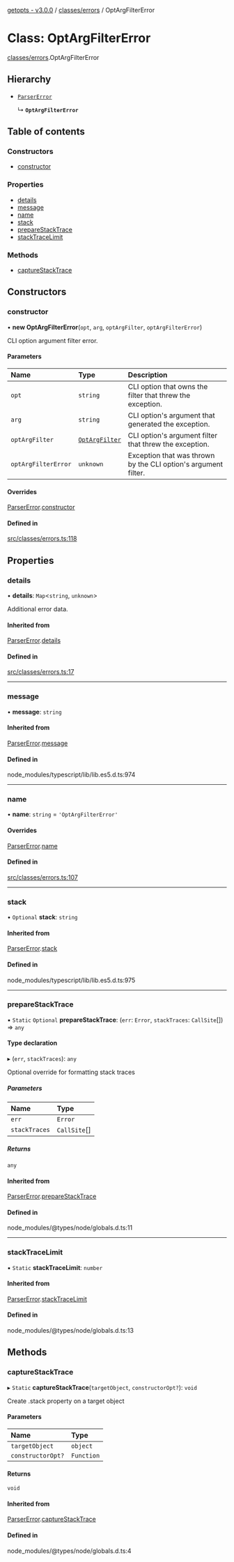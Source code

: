 [getopts - v3.0.0](../README.md) / [classes/errors](../modules/classes_errors.md) / OptArgFilterError

# Class: OptArgFilterError

[classes/errors](../modules/classes_errors.md).OptArgFilterError

## Hierarchy

- [`ParserError`](classes_errors.ParserError.md)

  ↳ **`OptArgFilterError`**

## Table of contents

### Constructors

- [constructor](classes_errors.OptArgFilterError.md#constructor)

### Properties

- [details](classes_errors.OptArgFilterError.md#details)
- [message](classes_errors.OptArgFilterError.md#message)
- [name](classes_errors.OptArgFilterError.md#name)
- [stack](classes_errors.OptArgFilterError.md#stack)
- [prepareStackTrace](classes_errors.OptArgFilterError.md#preparestacktrace)
- [stackTraceLimit](classes_errors.OptArgFilterError.md#stacktracelimit)

### Methods

- [captureStackTrace](classes_errors.OptArgFilterError.md#capturestacktrace)

## Constructors

### constructor

• **new OptArgFilterError**(`opt`, `arg`, `optArgFilter`, `optArgFilterError`)

CLI option argument filter error.

#### Parameters

| Name                | Type                                                              | Description                                                    |
| :------------------ | :---------------------------------------------------------------- | :------------------------------------------------------------- |
| `opt`               | `string`                                                          | CLI option that owns the filter that threw the exception.      |
| `arg`               | `string`                                                          | CLI option's argument that generated the exception.            |
| `optArgFilter`      | [`OptArgFilter`](../interfaces/interfaces_schema.OptArgFilter.md) | CLI option's argument filter that threw the exception.         |
| `optArgFilterError` | `unknown`                                                         | Exception that was thrown by the CLI option's argument filter. |

#### Overrides

[ParserError](classes_errors.ParserError.md).[constructor](classes_errors.ParserError.md#constructor)

#### Defined in

[src/classes/errors.ts:118](https://github.com/prasadrajandran/node-getopts/blob/43d0c83/src/classes/errors.ts#L118)

## Properties

### details

• **details**: `Map`<`string`, `unknown`\>

Additional error data.

#### Inherited from

[ParserError](classes_errors.ParserError.md).[details](classes_errors.ParserError.md#details)

#### Defined in

[src/classes/errors.ts:17](https://github.com/prasadrajandran/node-getopts/blob/43d0c83/src/classes/errors.ts#L17)

---

### message

• **message**: `string`

#### Inherited from

[ParserError](classes_errors.ParserError.md).[message](classes_errors.ParserError.md#message)

#### Defined in

node_modules/typescript/lib/lib.es5.d.ts:974

---

### name

• **name**: `string` = `'OptArgFilterError'`

#### Overrides

[ParserError](classes_errors.ParserError.md).[name](classes_errors.ParserError.md#name)

#### Defined in

[src/classes/errors.ts:107](https://github.com/prasadrajandran/node-getopts/blob/43d0c83/src/classes/errors.ts#L107)

---

### stack

• `Optional` **stack**: `string`

#### Inherited from

[ParserError](classes_errors.ParserError.md).[stack](classes_errors.ParserError.md#stack)

#### Defined in

node_modules/typescript/lib/lib.es5.d.ts:975

---

### prepareStackTrace

▪ `Static` `Optional` **prepareStackTrace**: (`err`: `Error`, `stackTraces`: `CallSite`[]) => `any`

#### Type declaration

▸ (`err`, `stackTraces`): `any`

Optional override for formatting stack traces

##### Parameters

| Name          | Type         |
| :------------ | :----------- |
| `err`         | `Error`      |
| `stackTraces` | `CallSite`[] |

##### Returns

`any`

#### Inherited from

[ParserError](classes_errors.ParserError.md).[prepareStackTrace](classes_errors.ParserError.md#preparestacktrace)

#### Defined in

node_modules/@types/node/globals.d.ts:11

---

### stackTraceLimit

▪ `Static` **stackTraceLimit**: `number`

#### Inherited from

[ParserError](classes_errors.ParserError.md).[stackTraceLimit](classes_errors.ParserError.md#stacktracelimit)

#### Defined in

node_modules/@types/node/globals.d.ts:13

## Methods

### captureStackTrace

▸ `Static` **captureStackTrace**(`targetObject`, `constructorOpt?`): `void`

Create .stack property on a target object

#### Parameters

| Name              | Type       |
| :---------------- | :--------- |
| `targetObject`    | `object`   |
| `constructorOpt?` | `Function` |

#### Returns

`void`

#### Inherited from

[ParserError](classes_errors.ParserError.md).[captureStackTrace](classes_errors.ParserError.md#capturestacktrace)

#### Defined in

node_modules/@types/node/globals.d.ts:4
